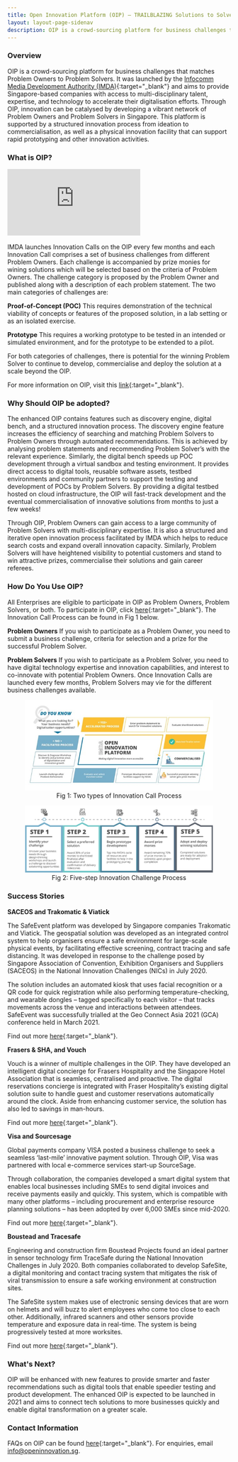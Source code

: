 ```yaml
---
title: Open Innovation Platform (OIP) – TRAILBLAZING Solutions to Solve Business Problems
layout: layout-page-sidenav
description: OIP is a crowd-sourcing platform for business challenges that matches Problem Owners to Problem Solvers.
---
```


### Overview

OIP is a crowd-sourcing platform for business challenges that matches Problem Owners to Problem Solvers. It was launched by the [Infocomm Media Development Authority (IMDA)]( https://www.imda.gov.sg/){:target="_blank"} and aims to provide Singapore-based companies with access to multi-disciplinary talent, expertise, and technology to accelerate their digitalisation efforts. Through OIP, innovation can be catalysed by developing a vibrant network of Problem Owners and Problem Solvers in Singapore. This platform is supported by a structured innovation process from ideation to commercialisation, as well as a physical innovation facility that can support rapid prototyping and other innovation activities.  

### What is OIP?

<iframe src="https://www.youtube.com/embed/ptZUdV8WyfA&t?showinfo=0" frameborder="0" allow="accelerometer; autoplay; encrypted-media; gyroscope; picture-in-picture" allowfullscreen></iframe>

IMDA launches Innovation Calls on the OIP every few months and each Innovation Call comprises a set of business challenges from different Problem Owners. Each challenge is accompanied by prize monies for wining solutions which will be selected based on the criteria of Problem Owners. The challenge category is proposed by the Problem Owner and published along with a description of each problem statement. The two main categories of challenges are:

**Proof-of-Concept (POC)**
This requires demonstration of the technical viability of concepts or features of the proposed solution, in a lab setting or as an isolated exercise.

**Prototype**
This requires a working prototype to be tested in an intended or simulated environment, and for the prototype to be extended to a pilot.

For both categories of challenges, there is potential for the winning Problem Solver to continue to develop, commercialise and deploy the solution at a scale beyond the OIP. 

For more information on OIP, visit this [link](https://www.imda.gov.sg/programme-listing/open-innovation-platform){:target="_blank"}.

### Why Should OIP be adopted? 

The enhanced OIP contains features such as discovery engine, digital bench, and a structured innovation process. The discovery engine feature increases the efficiency of searching and matching Problem Solvers to Problem Owners through automated recommendations. This is achieved by analysing problem statements and recommending Problem Solver’s with the relevant experience. Similarly, the digital bench speeds up POC development through a virtual sandbox and testing environment. It provides direct access to digital tools, reusable software assets, testbed environments and community partners to support the testing and development of POCs by Problem Solvers. By providing a digital testbed hosted on cloud infrastructure, the OIP will fast-track development and the eventual commercialisation of innovative solutions from months to just a few weeks!

Through OIP, Problem Owners can gain access to a large community of Problem Solvers with multi-disciplinary expertise. It is also a structured and iterative open innovation process facilitated by IMDA which helps to reduce search costs and expand overall innovation capacity. Similarly, Problem Solvers will have heightened visibility to potential customers and stand to win attractive prizes, commercialise their solutions and gain career referees. 

### How Do You Use OIP?

All Enterprises are eligible to participate in OIP as Problem Owners, Problem Solvers, or both. To participate in OIP, click [here](https://www.openinnovation.sg/){:target="_blank"}. The Innovation Call Process can be found in Fig 1 below.

**Problem Owners**
If you wish to participate as a Problem Owner, you need to submit a business challenge, criteria for selection and a prize for the successful Problem Solver.

**Problem Solvers**
If you wish to participate as a Problem Solver, you need to have digital technology expertise and innovation capabilities, and interest to co-innovate with potential Problem Owners. Once Innovation Calls are launched every few months, Problem Solvers may vie for the different business challenges available. 

<figure style="text-align: center">
  <img
    src="/assets/img/guidelines/Fig 1 Two types of Innovation Call Process.jpg"  
    alt="Fig 1: Two types of Innovation Call Process"
  />
  <figcaption>Fig 1: Two types of Innovation Call Process</figcaption>
</figure>

<figure style="text-align: center">
  <img
    src="/assets/img/guidelines/Fig 2 Five-step Innovation Challenge Process.png"  
    alt="Fig 2: Five-step Innovation Challenge Process"
  />
  <figcaption>Fig 2: Five-step Innovation Challenge Process</figcaption>
</figure>

### Success Stories

**SACEOS and Trakomatic & Viatick**

The SafeEvent platform was developed by Singapore companies Trakomatic and Viatick. The geospatial solution was developed as an integrated control system to help organisers ensure a safe environment for large-scale physical events, by facilitating effective screening, contract tracing and safe distancing. It was developed in response to the challenge posed by Singapore Association of Convention, Exhibition Organisers and Suppliers (SACEOS) in the National Innovation Challenges (NICs) in July 2020.
 
The solution includes an automated kiosk that uses facial recognition or a QR code for quick registration while also performing temperature-checking, and wearable dongles – tagged specifically to each visitor – that tracks movements across the venue and interactions between attendees. SafeEvent was successfully trialled at the Geo Connect Asia 2021 (GCA) conference held in March 2021.

Find out more [here](https://www.straitstimes.com/singapore/consumer/tracking-dongles-and-facial-recognition-tested-at-mice-event){:target="_blank"}. 

**Frasers & SHA, and Vouch**

Vouch is a winner of multiple challenges in the OIP. They have developed an intelligent digital concierge for Frasers Hospitality and the Singapore Hotel Association that is seamless, centralised and proactive. 
The digital reservations concierge is integrated with Fraser Hospitality’s existing digital solution suite to handle guest and customer reservations automatically around the clock. Aside from enhancing customer service, the solution has also led to savings in man-hours.

Find out more [here](https://www.straitstimes.com/singapore/jobs-hospitality-technology-hotels){:target="_blank"}. 

**Visa and Sourcesage**

Global payments company VISA posted a business challenge to seek a seamless ‘last-mile’ innovative payment solution. Through OIP, Visa was partnered with local e-commerce services start-up SourceSage.

Through collaboration, the companies developed a smart digital system that enables local businesses including SMEs to send digital invoices and receive payments easily and quickly. This system, which is compatible with many other platforms – including procurement and enterprise resource planning solutions – has been adopted by over 6,000 SMEs since mid-2020.

Find out more [here](https://www.businesstimes.com.sg/technology/how-a-smart-digital-payment-system-helps-6000-smes-boost-productivity){:target="_blank"}. 

**Boustead and Tracesafe**
 
Engineering and construction firm Boustead Projects found an ideal partner in sensor technology firm TraceSafe during the National Innovation Challenges in July 2020. Both companies collaborated to develop SafeSite, a digital monitoring and contact tracing system that mitigates the risk of viral transmission to ensure a safe working environment at construction sites.

The SafeSite system makes use of electronic sensing devices that are worn on helmets and will buzz to alert employees who come too close to each other. Additionally, infrared scanners and other sensors provide temperature and exposure data in real-time. The system is being progressively tested at more worksites.

Find out more [here](https://www.businesstimes.com.sg/technology/how-sensor-technology-helps-construction-workers-stay-safe-during-a-pandemic){:target="_blank"}.

### What's Next?

OIP will be enhanced with new features to provide smarter and faster recommendations such as digital tools that enable speedier testing and product development. The enhanced OIP is expected to be launched in 2021 and aims to connect tech solutions to more businesses quickly and enable digital transformation on a greater scale.

### Contact Information

FAQs on OIP can be found [here](https://file.go.gov.sg/oipfaq.pdf){:target="_blank"}. For enquiries, email <info@openinnovation.sg>. 
